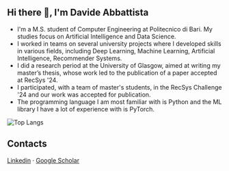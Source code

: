 ## Hi there 👋, I'm Davide Abbattista

* I'm a M.S. student of Computer Engineering at Politecnico di Bari. My studies focus on Artificial Intelligence and Data Science.
* I worked in teams on several university projects where I developed skills in various fields, including Deep Learning, Machine Learning, Artificial Intelligence, Recommender Systems.
* I did a research period at the University of Glasgow, aimed at writing my master’s thesis, whose work led to the publication of a paper accepted at RecSys '24.
* I participated, with a team of master's students, in the RecSys Challenge '24 and our work was accepted for publication.
* The programming language I am most familiar with is Python and the ML library I have a lot of experience with is PyTorch.

<!--
![Anurag's github stats](https://github-readme-stats.vercel.app/api?username=davide-abbattista&hide=issues,contribs,prs&show_icons=true&theme=dark)
-->

![Top Langs](https://github-readme-stats.vercel.app/api/top-langs/?username=davide-abbattista&theme=dark&langs_count=20)

## Contacts

[Linkedin](https://www.linkedin.com/in/davide-abbattista/) · [Google Scholar](https://scholar.google.com/citations?user=_rLTubkAAAAJ)
